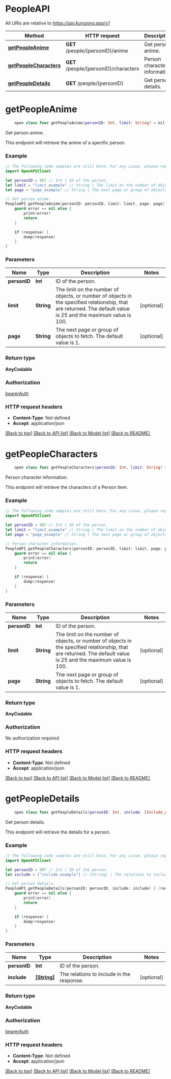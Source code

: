 # PeopleAPI

All URIs are relative to *https://api.kurozora.app/v1*

Method | HTTP request | Description
------------- | ------------- | -------------
[**getPeopleAnime**](PeopleAPI.md#getpeopleanime) | **GET** /people/{personID}/anime | Get person anime.
[**getPeopleCharacters**](PeopleAPI.md#getpeoplecharacters) | **GET** /people/{personID}/characters | Person character information.
[**getPeopleDetails**](PeopleAPI.md#getpeopledetails) | **GET** /people/{personID} | Get person details.


# **getPeopleAnime**
```swift
    open class func getPeopleAnime(personID: Int, limit: String? = nil, page: String? = nil, completion: @escaping (_ data: AnyCodable?, _ error: Error?) -> Void)
```

Get person anime.

This endpoint will retrieve the anime of a specific person.

### Example
```swift
// The following code samples are still beta. For any issue, please report via http://github.com/OpenAPITools/openapi-generator/issues/new
import OpenAPIClient

let personID = 987 // Int | ID of the person.
let limit = "limit_example" // String | The limit on the number of objects, or number of objects in the specified relationship, that are returned. The default value is 25 and the maximum value is 100. (optional)
let page = "page_example" // String | The next page or group of objects to fetch. The default value is 1. (optional)

// Get person anime.
PeopleAPI.getPeopleAnime(personID: personID, limit: limit, page: page) { (response, error) in
    guard error == nil else {
        print(error)
        return
    }

    if (response) {
        dump(response)
    }
}
```

### Parameters

Name | Type | Description  | Notes
------------- | ------------- | ------------- | -------------
 **personID** | **Int** | ID of the person. | 
 **limit** | **String** | The limit on the number of objects, or number of objects in the specified relationship, that are returned. The default value is 25 and the maximum value is 100. | [optional] 
 **page** | **String** | The next page or group of objects to fetch. The default value is 1. | [optional] 

### Return type

**AnyCodable**

### Authorization

[bearerAuth](../README.md#bearerAuth)

### HTTP request headers

 - **Content-Type**: Not defined
 - **Accept**: application/json

[[Back to top]](#) [[Back to API list]](../README.md#documentation-for-api-endpoints) [[Back to Model list]](../README.md#documentation-for-models) [[Back to README]](../README.md)

# **getPeopleCharacters**
```swift
    open class func getPeopleCharacters(personID: Int, limit: String? = nil, page: String? = nil, completion: @escaping (_ data: AnyCodable?, _ error: Error?) -> Void)
```

Person character information.

This endpoint will retrieve the characters of a Person item.

### Example
```swift
// The following code samples are still beta. For any issue, please report via http://github.com/OpenAPITools/openapi-generator/issues/new
import OpenAPIClient

let personID = 987 // Int | ID of the person.
let limit = "limit_example" // String | The limit on the number of objects, or number of objects in the specified relationship, that are returned. The default value is 25 and the maximum value is 100. (optional)
let page = "page_example" // String | The next page or group of objects to fetch. The default value is 1. (optional)

// Person character information.
PeopleAPI.getPeopleCharacters(personID: personID, limit: limit, page: page) { (response, error) in
    guard error == nil else {
        print(error)
        return
    }

    if (response) {
        dump(response)
    }
}
```

### Parameters

Name | Type | Description  | Notes
------------- | ------------- | ------------- | -------------
 **personID** | **Int** | ID of the person. | 
 **limit** | **String** | The limit on the number of objects, or number of objects in the specified relationship, that are returned. The default value is 25 and the maximum value is 100. | [optional] 
 **page** | **String** | The next page or group of objects to fetch. The default value is 1. | [optional] 

### Return type

**AnyCodable**

### Authorization

No authorization required

### HTTP request headers

 - **Content-Type**: Not defined
 - **Accept**: application/json

[[Back to top]](#) [[Back to API list]](../README.md#documentation-for-api-endpoints) [[Back to Model list]](../README.md#documentation-for-models) [[Back to README]](../README.md)

# **getPeopleDetails**
```swift
    open class func getPeopleDetails(personID: Int, include: [Include_getPeopleDetails]? = nil, completion: @escaping (_ data: AnyCodable?, _ error: Error?) -> Void)
```

Get person details.

This endpoint will retrieve the details for a person.

### Example
```swift
// The following code samples are still beta. For any issue, please report via http://github.com/OpenAPITools/openapi-generator/issues/new
import OpenAPIClient

let personID = 987 // Int | ID of the person.
let include = ["include_example"] // [String] | The relations to include in the response. (optional)

// Get person details.
PeopleAPI.getPeopleDetails(personID: personID, include: include) { (response, error) in
    guard error == nil else {
        print(error)
        return
    }

    if (response) {
        dump(response)
    }
}
```

### Parameters

Name | Type | Description  | Notes
------------- | ------------- | ------------- | -------------
 **personID** | **Int** | ID of the person. | 
 **include** | [**[String]**](String.md) | The relations to include in the response. | [optional] 

### Return type

**AnyCodable**

### Authorization

[bearerAuth](../README.md#bearerAuth)

### HTTP request headers

 - **Content-Type**: Not defined
 - **Accept**: application/json

[[Back to top]](#) [[Back to API list]](../README.md#documentation-for-api-endpoints) [[Back to Model list]](../README.md#documentation-for-models) [[Back to README]](../README.md)


